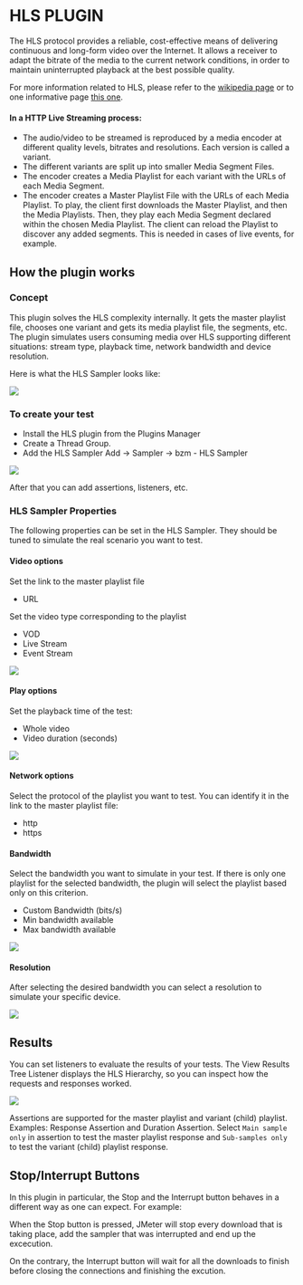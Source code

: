 # HLS PLUGIN

The HLS protocol provides a reliable, cost-effective means of delivering continuous and long-form video over the Internet. It allows a receiver to adapt the bitrate of the media to the current network conditions, in order to maintain uninterrupted playback at the best possible quality.

For more information related to HLS, please refer to the  [wikipedia page](https://en.wikipedia.org/wiki/HTTP_Live_Streaming) or to one informative page [this one](https://tools.ietf.org/html/rfc8216).

#### In a HTTP Live Streaming process:

- The audio/video to be streamed is reproduced by a media encoder at different quality levels, bitrates and resolutions. Each version is called a variant.
- The different variants are split up into smaller Media Segment Files.
- The encoder creates a Media Playlist for each variant with the URLs of each Media Segment.
- The encoder creates a Master Playlist File with the URLs of each Media Playlist.
To play, the client first downloads the Master Playlist, and then the Media Playlists. Then, they play each Media Segment declared within the chosen Media Playlist. The client can reload the Playlist to discover any added segments. This is needed in cases of live events, for example.

## How the plugin works

### Concept

This plugin solves the HLS complexity internally. It gets the master playlist file, chooses one variant and gets its media playlist file, the segments, etc. The plugin simulates users consuming media over HLS supporting different situations: stream type, playback time, network bandwidth and device resolution.

Here is what the HLS Sampler looks like:

![](docs/HLSPluginView.png)

### To create your test

- Install the HLS plugin from the Plugins Manager
- Create a Thread Group.
- Add the HLS Sampler Add -> Sampler -> bzm - HLS Sampler

![](docs/HLSAddSampler.png)

After that you can add assertions, listeners, etc.

### HLS Sampler Properties

The following properties can be set in the HLS Sampler. They should be tuned to simulate the real scenario you want to test.

#### Video options

Set the link to the master playlist file

- URL

Set the video type corresponding to the playlist

- VOD
- Live Stream
- Event Stream

![](docs/HLSVideo.png)

#### Play options

Set the playback time of the test:

- Whole video
- Video duration (seconds)

![](docs/HLSTime.png)

#### Network options

Select the protocol of the playlist you want to test. You can identify it in the link to the master playlist file:

- http
- https

#### Bandwidth

Select the bandwidth you want to simulate in your test. If there is only one playlist for the selected bandwidth, the plugin will select the playlist based only on this criterion.

- Custom Bandwidth (bits/s)
- Min bandwidth available
- Max bandwidth available

![](docs/HLSNetwork.png)

#### Resolution

After selecting the desired bandwidth you can select a resolution to simulate your specific device.

![](docs/HLSResolution.png)

## Results

You can set listeners to evaluate the results of your tests. The View Results Tree Listener displays the HLS Hierarchy, so you can inspect how the requests and responses worked.

![](docs/HLSResults.png)

Assertions are supported for the master playlist and variant (child) playlist. Examples: Response Assertion and Duration Assertion. Select `Main sample only` in assertion to test the master playlist response and `Sub-samples only` to test the variant (child) playlist response.

## Stop/Interrupt Buttons

In this plugin in particular, the Stop and the Interrupt button behaves in a different way as one can expect. For example:

When the Stop button is pressed, JMeter will stop every download that is taking place, add the sampler that was interrupted and end up the excecution.

On the contrary, the Interrupt button will wait for all the downloads to finish before closing the connections and finishing the excution.